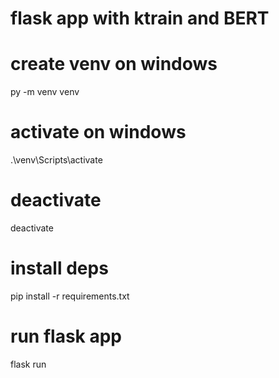 # flask app with ktrain and BERT

# create venv on windows

py -m venv venv

# activate on windows

.\venv\Scripts\activate

# deactivate

deactivate

# install deps

pip install -r requirements.txt

# run flask app

flask run
